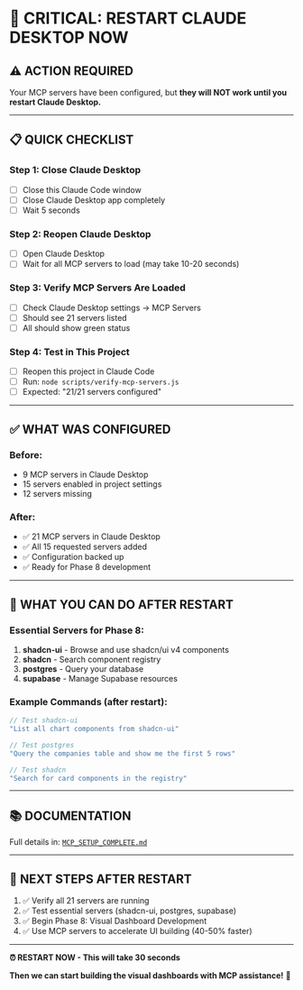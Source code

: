 # 🚨 CRITICAL: RESTART CLAUDE DESKTOP NOW

## ⚠️ **ACTION REQUIRED**

Your MCP servers have been configured, but **they will NOT work until you restart Claude Desktop.**

---

## 📋 **QUICK CHECKLIST**

### **Step 1: Close Claude Desktop**
- [ ] Close this Claude Code window
- [ ] Close Claude Desktop app completely
- [ ] Wait 5 seconds

### **Step 2: Reopen Claude Desktop**
- [ ] Open Claude Desktop
- [ ] Wait for all MCP servers to load (may take 10-20 seconds)

### **Step 3: Verify MCP Servers Are Loaded**
- [ ] Check Claude Desktop settings → MCP Servers
- [ ] Should see 21 servers listed
- [ ] All should show green status

### **Step 4: Test in This Project**
- [ ] Reopen this project in Claude Code
- [ ] Run: `node scripts/verify-mcp-servers.js`
- [ ] Expected: "21/21 servers configured"

---

## ✅ **WHAT WAS CONFIGURED**

### **Before:**
- 9 MCP servers in Claude Desktop
- 15 servers enabled in project settings
- 12 servers missing

### **After:**
- ✅ 21 MCP servers in Claude Desktop
- ✅ All 15 requested servers added
- ✅ Configuration backed up
- ✅ Ready for Phase 8 development

---

## 🎯 **WHAT YOU CAN DO AFTER RESTART**

### **Essential Servers for Phase 8:**

1. **shadcn-ui** - Browse and use shadcn/ui v4 components
2. **shadcn** - Search component registry
3. **postgres** - Query your database
4. **supabase** - Manage Supabase resources

### **Example Commands (after restart):**

```typescript
// Test shadcn-ui
"List all chart components from shadcn-ui"

// Test postgres
"Query the companies table and show me the first 5 rows"

// Test shadcn
"Search for card components in the registry"
```

---

## 📚 **DOCUMENTATION**

Full details in: [`MCP_SETUP_COMPLETE.md`](MCP_SETUP_COMPLETE.md)

---

## 🚀 **NEXT STEPS AFTER RESTART**

1. ✅ Verify all 21 servers are running
2. ✅ Test essential servers (shadcn-ui, postgres, supabase)
3. ✅ Begin Phase 8: Visual Dashboard Development
4. ✅ Use MCP servers to accelerate UI building (40-50% faster)

---

**⏰ RESTART NOW - This will take 30 seconds**

**Then we can start building the visual dashboards with MCP assistance!** 🚀
